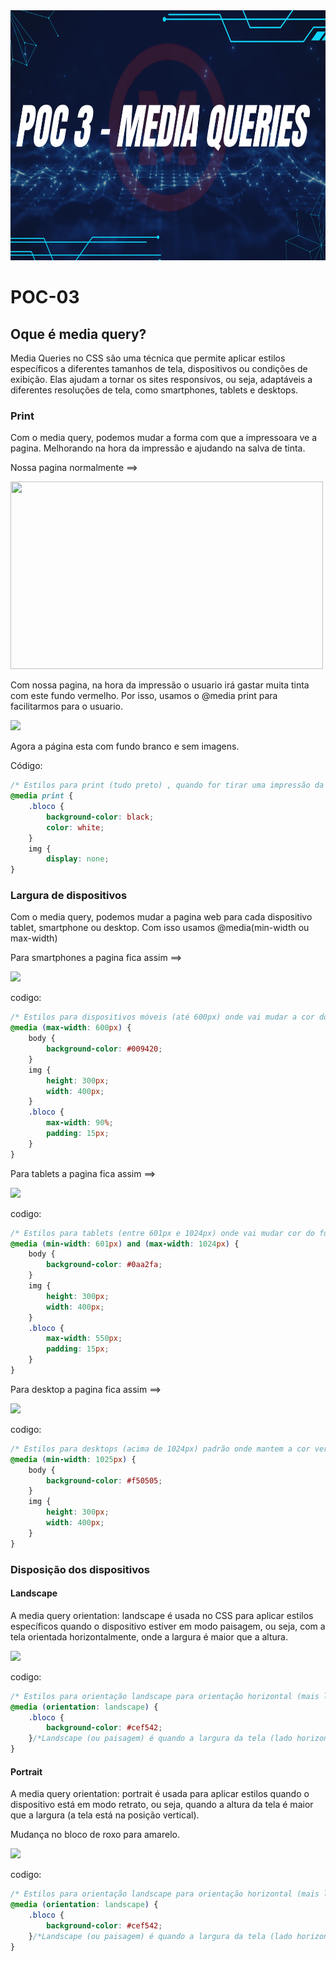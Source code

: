 <img src="banner.png" width="1000px" height="400">

# POC-03

## Oque é media query?

Media Queries no CSS são uma técnica que permite aplicar estilos específicos a diferentes tamanhos de tela, dispositivos ou condições de exibição. Elas ajudam a tornar os sites responsivos, ou seja, adaptáveis a diferentes resoluções de tela, como smartphones, tablets e desktops.

### Print 

Com o media query, podemos mudar a forma com que a impressoara ve a pagina. Melhorando na hora da impressão e ajudando na salva de tinta.

Nossa pagina normalmente ==>

<img src="imagens/foto1.PNG" width="500px" height="300px">

Com nossa pagina, na hora da impressão o usuario irá gastar muita tinta com este fundo vermelho. Por isso, usamos o @media print para facilitarmos para o usuario.

<img src="imagens/foto2.PNG">

Agora a página esta com fundo branco e sem imagens.

Código:

``` css
/* Estilos para print (tudo preto) , quando for tirar uma impressão da pagina , ela vai ficar toda preta e letras em branco para imprimir  */
@media print {
    .bloco {
        background-color: black;
        color: white;
    }
    img {
        display: none;
}
```

### Largura de dispositivos 

Com o media query, podemos mudar a pagina web para cada dispositivo tablet, smartphone ou desktop. Com isso usamos @media(min-width ou max-width)

Para smartphones a pagina fica assim ==>

<img src="imagens/foto3.PNG">

codigo:
```css
/* Estilos para dispositivos móveis (até 600px) onde vai mudar a cor do fundo para rosa e dimunuir tamanho da fonte  */
@media (max-width: 600px) {
    body {
        background-color: #009420;
    }
    img {
        height: 300px;
        width: 400px;
    }
    .bloco {
        max-width: 90%; 
        padding: 15px; 
    }
}
```

Para tablets a pagina fica assim ==>

<img src="imagens/foto4.png">

codigo: 
```css
/* Estilos para tablets (entre 601px e 1024px) onde vai mudar cor do fundo para azul dimunuir tamanho da fonte e tamanho da imagem  */
@media (min-width: 601px) and (max-width: 1024px) {
    body {
        background-color: #0aa2fa;
    }
    img {
        height: 300px;
        width: 400px;
    }
    .bloco {
        max-width: 550px;
        padding: 15px;
    }
}
```

Para desktop a pagina fica assim ==>

<img src="imagens/foto5.png">

codigo: 
```css
/* Estilos para desktops (acima de 1024px) padrão onde mantem a cor vermlha e tamanho mantido como padrão */
@media (min-width: 1025px) {
    body {
        background-color: #f50505;
    }
    img {
        height: 300px;
        width: 400px;
    }
}
```

### Disposição dos dispositivos 


#### Landscape

A media query orientation: landscape é usada no CSS para aplicar estilos específicos quando o dispositivo estiver em modo paisagem, ou seja, com a tela orientada horizontalmente, onde a largura é maior que a altura.

<img src="imagens/foto3.PNG">

codigo:
```css
/* Estilos para orientação landscape para orientação horizontal (mais larga que alta), como uso do celular deitado  */
@media (orientation: landscape) {
    .bloco {
        background-color: #cef542;
    }/*Landscape (ou paisagem) é quando a largura da tela (lado horizontal) é maior que a altura (lado vertical) */
}

```

#### Portrait

A media query orientation: portrait é usada para aplicar estilos quando o dispositivo está em modo retrato, ou seja, quando a altura da tela é maior que a largura (a tela está na posição vertical).

Mudança no bloco de roxo para amarelo.

<img src="imagens/foto6.PNG">


codigo:

```css
/* Estilos para orientação landscape para orientação horizontal (mais larga que alta), como uso do celular deitado  */
@media (orientation: landscape) {
    .bloco {
        background-color: #cef542;
    }/*Landscape (ou paisagem) é quando a largura da tela (lado horizontal) é maior que a altura (lado vertical) */
}
```

